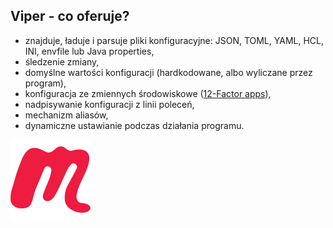 ## Viper - co oferuje?

- znajduje, ładuje i parsuje pliki konfiguracyjne: JSON, TOML, YAML, HCL, INI, envfile lub Java properties,
- śledzenie zmiany,
- domyślne wartości konfiguracji (hardkodowane, albo wyliczane przez program),
- konfiguracja ze zmiennych środowiskowe ([12-Factor apps](https://12factor.net/pl/)),
- nadpisywanie konfiguracji z linii poleceń,
- mechanizm aliasów,
- dynamiczne ustawianie podczas działania programu.

<!-- Copy this block for every slide -->
<BarBottom  title="Goat - Poznań Go Devs #7">
  <Item text="Meetup">
    <a href="https://www.meetup.com/pl-PL/goat-poznan-go-devs/"><img src="/images/meetup-icon.svg" class="w-5"/></a>
  </Item>
</BarBottom>